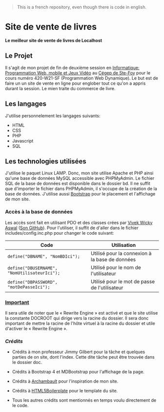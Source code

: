 > This is a french repository, even though there is code in english.

# Site de vente de livres

**Le meilleur site de vente de livres de Localhost**

## Le Projet

Il s'agit de mon projet de fin de deuxième session en [Informatique: Programmation Web, mobile et Jeux Vidéo](https://www.cegep-ste-foy.qc.ca/programmes/programmes-techniques/techniques-de-linformatique-programmation-web-mobile-et-jeux-video/) au [Cégep de Ste-Foy](https://www.cegep-ste-foy.qc.ca/accueil/?gclid=CjwKCAjwtqj2BRBYEiwAqfzur5-iSSJ7dGl-0ErznEIRJPEvBGiGYSJAYBPCHuEff3ALDJBbVpiybhoCv1gQAvD_BwE) pour le cours numéro 420-W21-SF (Programmation Web Dynamique). Le but est de faire un un site de vente en ligne pour englober tout ce qu'on a appris durant la session. Le mien traite du commerce de livre.

## Les langages

J'utilise personnelement les langages suivants:

- HTML
- CSS
- PHP
- Javascript
- SQL

## Les technologies utilisées

J'utilise le paquet Linux LAMP. Donc, mon site utilise Apache et PHP ainsi qu'une base de données MySQL accessible avec PHPMyAdmin. Le fichier SQL de la base de données est disponible dans le dossier bd. Il ne suffit que d'importer le fichier dans PHPMyAdmin, il s'occupe de la création de la base de données. J'utilise aussi [Bootstrap](https://getbootstrap.com/) pour le placement et l'affichage de mon site.

### Accès à la base de données

Les accès sont fait en utilisant PDO et des classes crées par [Vivek Wicky Aswal](https://twitter.com/#!/VivekWickyAswal) ([Son GitHub](https://github.com/wickyaswal/PHP-MySQL-PDO-Database-Class)). Pour l'utiliser, il suffit de d'aller dans le fichier includes/config.inc.php pour changer le code suivant:

| Code                                         | Utilisation                                    |
| -------------------------------------------- | ---------------------------------------------- |
| `define("DBNAME", "NomBDIci");`              | Utilisé pour la connexion à la base de données |
| `define("DBUSERNAME", "NomUtilisateurIci");` | Utilisé pour le nom de l'utilisateur           |
| `define("DBPASSWORD", "motDePasseIci");`     | Utilisé pour le mot de passe de l'utilisateur  |

### <ins> Important </ins>

Il sera utile de noter que le « Rewrite Engine » est activé et que le site utilise la constante DOCROOT qui dirige vers la racine du dossier. Il sera donc important de mettre la racine de l'hôte virtuel à la racine du dossier et utile d'activer le « Rewrite Engine ».

### _Crédits_

- Crédits à mon professeur Jimmy Gilbert pour la tâche et quelques parties de on site, dont l'index. Cette dite tâche peut être trouvée dans le dossier doc.

- Crédits à Bootstrap 4 et MDBootstrap pour l'affichage de la page.

- Crédits à [Archambault](https://www.archambault.ca/) pour l'inspiration de mon site.

- Crédits à [HTML5Boilerplate](https://html5boilerplate.com/) pour le template du site.

- Tous les autres crédits sont mentionnés en temps voulu directement de le code.
